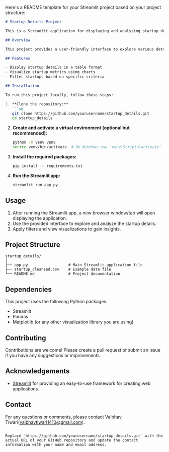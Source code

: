 Here's a README template for your Streamlit project based on your project structure:

```markdown
# Startup Details Project

This is a Streamlit application for displaying and analyzing startup details.

## Overview

This project provides a user-friendly interface to explore various details about startups, including key metrics and visualizations.

## Features

- Display startup details in a table format
- Visualize startup metrics using charts
- Filter startups based on specific criteria

## Installation

To run this project locally, follow these steps:

1. **Clone the repository:**
   ```sh
   git clone https://github.com/yourusername/startup_details.git
   cd startup_details
   ```

2. **Create and activate a virtual environment (optional but recommended):**
   ```sh
   python -m venv venv
   source venv/bin/activate  # On Windows use `venv\Scripts\activate`
   ```

3. **Install the required packages:**
   ```sh
   pip install -r requirements.txt
   ```

4. **Run the Streamlit app:**
   ```sh
   streamlit run app.py
   ```

## Usage

1. After running the Streamlit app, a new browser window/tab will open displaying the application.
2. Use the provided interface to explore and analyze the startup details.
3. Apply filters and view visualizations to gain insights.

## Project Structure

```
startup_details/
│
├── app.py                  # Main Streamlit application file
├── startup_cleansed.csv    # Example data file
└── README.md               # Project documentation
```

## Dependencies

This project uses the following Python packages:

- Streamlit
- Pandas
- Matplotlib (or any other visualization library you are using)

## Contributing

Contributions are welcome! Please create a pull request or submit an issue if you have any suggestions or improvements.

## Acknowledgements

- [Streamlit](https://streamlit.io/) for providing an easy-to-use framework for creating web applications.

## Contact

For any questions or comments, please contact Vaibhav Tiwari(vaibhavtiwari1410@gmail.com).
```

Replace `https://github.com/yourusername/startup_details.git` with the actual URL of your GitHub repository and update the contact information with your name and email address.
